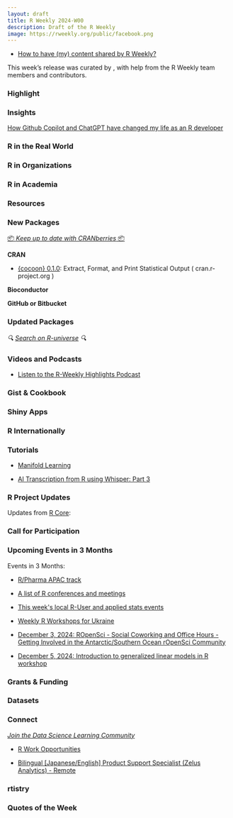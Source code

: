 ```yaml
---
layout: draft
title: R Weekly 2024-W00
description: Draft of the R Weekly
image: https://rweekly.org/public/facebook.png
---
```



+ [How to have (my) content shared by R Weekly?](https://github.com/rweekly/rweekly.org#how-to-have-my-content-shared-by-r-weekly)

This week’s release was curated by [](), with help from the R Weekly team members and contributors.



### Highlight



### Insights

[How Github Copilot and ChatGPT have changed my life as an R developer](https://ymansiaux.github.io/yohann-data/posts/iaforr/)

### R in the Real World



### R in Organizations



### R in Academia



### Resources



### New Packages

<!-- <p class="added-hostname"><a href="https://rweekly.org/live" target="_blank" class="externalLink">📦 <i>Go Live for More New Pkgs</i> 📦</a></p> --> 
<p class="added-hostname"><a href="https://dirk.eddelbuettel.com/cranberries/cran/new/" target="_blank" class="externalLink">📦 <i>Keep up to date with CRANberries</i> 📦</a></p>


**CRAN**

* [{cocoon} 0.1.0](https://cran.r-project.org/package=cocoon): Extract, Format, and Print Statistical Output ( cran.r-project.org ) 

**Bioconductor**



**GitHub or Bitbucket**



### Updated Packages

<i>🔍 [Search on R-universe](https://r-universe.dev/search/) 🔍</i>

### Videos and Podcasts

+ [Listen to the R-Weekly Highlights Podcast](https://serve.podhome.fm/r-weekly-highlights)


### Gist & Cookbook



### Shiny Apps



### R Internationally



### Tutorials

+ [Manifold Learning](https://rworks.dev/posts/manifold-learning/)

+ [AI Transcription from R using Whisper: Part 3](https://affcom.ku.edu/posts/whisper2024c/)

<!--<div class="post-more-begin></div><div class="post-more-end"></div>-->

### R Project Updates

Updates from [R Core](http://developer.r-project.org/blosxom.cgi/R-devel/NEWS):

### Call for Participation

### Upcoming Events in 3 Months

Events in 3 Months:

+ [R/Pharma APAC track](https://rinpharma.com/post/2024-07-17-apac-track/)

+ [A list of R conferences and meetings](https://jumpingrivers.github.io/meetingsR/events.html)

+ [This week's local R-User and applied stats events](https://community.rstudio.com/c/irl)

+ [Weekly R Workshops for Ukraine](https://sites.google.com/view/dariia-mykhailyshyna/main/r-workshops-for-ukraine)

+ [December 3, 2024: ROpenSci - Social Coworking and Office Hours - Getting Involved in the Antarctic/Southern Ocean rOpenSci Community](https://ropensci.org/events/coworking-2024-12/)

+ [December 5, 2024: Introduction to generalized linear models in R workshop](https://r-posts.com/introduction-to-generalized-linear-models-in-r-workshop/)

### Grants & Funding


### Datasets


### Connect

<i>[Join the Data Science Learning Community](https://DSLC.io/)</i>

+ [R Work Opportunities](https://vermillion-parfait-780f4f.netlify.app/posts/r-work-opportunities/)

+ [Bilingual [Japanese/English] Product Support Specialist (Zelus Analytics) - Remote](https://ats.rippling.com/teamworks-careers/jobs/46645c5a-b41b-4baa-95b1-dd9ffec6512d)

### rtistry


### Quotes of the Week
